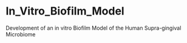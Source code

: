 # In_Vitro_Biofilm_Model
Development of an in vitro Biofilm Model of the Human Supra-gingival Microbiome
